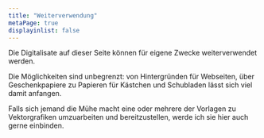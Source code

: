 ```yaml
---
title: "Weiterverwendung"
metaPage: true
displayinlist: false
---
```


Die Digitalisate auf dieser Seite können für eigene Zwecke weiterverwendet werden.

Die Möglichkeiten sind unbegrenzt: von Hintergründen für Webseiten, über Geschenkpapiere zu Papieren für Kästchen und Schubladen lässt sich viel damit anfangen.

Falls sich jemand die Mühe macht eine oder mehrere der Vorlagen zu Vektorgrafiken umzuarbeiten und bereitzustellen, werde ich sie hier auch gerne einbinden.

